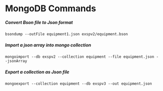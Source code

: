 
# MongoDB Commands

##### Convert Bson file to Json format
```
bsondump --outFile equipment1.json exspv2/equipment.bson
```
##### Import a json array into mongo collection
```
mongoimport --db exspv2 --collection equipment --file equipment.json --jsonArray
```
##### Export a collection as Json file
```
mongoexport --collection equipment --db exspv3 --out equipment.json
```